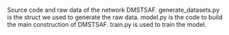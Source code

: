 Source code and raw data of the network DMSTSAF.
generate_datasets.py is the struct we used to generate the raw data. 
model.py is the code to build the main construction of DMSTSAF.
train.py is used to train the model.
